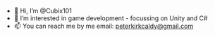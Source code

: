 - 👋 Hi, I’m @Cubix101
- 👀 I’m interested in game development - focussing on Unity and C#
- 📫 You can reach me by me email: peterkirkcaldy@gmail.com

<!---
Cubix101/Cubix101 is a ✨ special ✨ repository because its `README.md` (this file) appears on your GitHub profile.
You can click the Preview link to take a look at your changes.
--->
